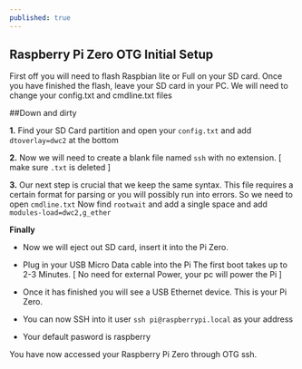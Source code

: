 ```yaml
---
published: true
---
```

## Raspberry Pi Zero OTG Initial Setup

First off you will need to flash Raspbian lite or Full on your SD card. Once you have finished the flash, leave your SD card in your PC. We will need to change your config.txt and cmdline.txt files

##Down and dirty

**1.** Find your SD Card partition and open your ```config.txt``` and add ```dtoverlay=dwc2``` at the bottom

**2.** Now we will need to create a blank file named ```ssh``` with no extension. [ make sure ```.txt``` is deleted ]

**3.** Our next step is crucial that we keep the same syntax. This file requires a certain format for parsing or you will possibly run into errors. So we need to open ```cmdline.txt``` Now find ```rootwait``` and add a single space and add ```modules-load=dwc2,g_ether``` 

**Finally**

* Now we will eject out SD card, insert it into the Pi Zero.  

* Plug in your USB Micro Data cable into the Pi The first boot takes up to 2-3 Minutes. [ No need for external Power, your pc will power the Pi ]

* Once it has finished you will see a USB Ethernet device. This is your Pi Zero.

*  You can now SSH into it user ```ssh pi@raspberrypi.local``` as your address

* Your default pasword is raspberry 

You have now accessed your Raspberry Pi Zero through OTG ssh.


<meta name="twitter:card" content="One mans Blog" />
<meta name="twitter:site" content="@jmrlgg" />
<meta name="twitter:creator" content="@jmrlgg" />
<meta property="og:url" content="http://blog.yolodigi.com" />
<meta property="og:title" content="One mans Attempt at Blogging" />
<meta property="og:description" content="Tech, Media, Tutorials and daily life experinces." />
<meta property="og:image" content="http://graphics8.nytimes.com/images/2011/12/08/technology/bits-newtwitter/bits-newtwitter-tmagArticle.jpg" />
